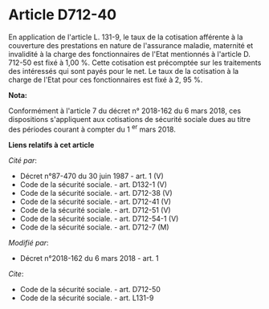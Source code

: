 # Article D712-40

En application de l'article L. 131-9, le taux de la cotisation afférente à la couverture des prestations en nature de
l'assurance maladie, maternité et invalidité à la charge des fonctionnaires de l'Etat mentionnés à l'article D. 712-50 est
fixé à 1,00 %. Cette cotisation est précomptée sur les traitements des intéressés qui sont payés pour le net. Le taux de la
cotisation à la charge de l'Etat pour ces fonctionnaires est fixé à 2, 95 %.

**Nota:**

Conformément à l'article 7 du décret n° 2018-162 du 6 mars 2018, ces dispositions s'appliquent aux cotisations de sécurité
sociale dues au titre des périodes courant à compter du 1
  <sup>er</sup> mars 2018.

**Liens relatifs à cet article**

_Cité par_:

  - Décret n°87-470 du 30 juin 1987 - art. 1 (V)
  - Code de la sécurité sociale. - art. D132-1 (V)
  - Code de la sécurité sociale. - art. D712-38 (V)
  - Code de la sécurité sociale. - art. D712-41 (V)
  - Code de la sécurité sociale. - art. D712-51 (V)
  - Code de la sécurité sociale. - art. D712-54-1 (V)
  - Code de la sécurité sociale. - art. D712-7 (M)

_Modifié par_:

  - Décret n°2018-162 du 6 mars 2018 - art. 1

_Cite_:

  - Code de la sécurité sociale. - art. D712-50
  - Code de la sécurité sociale. - art. L131-9
